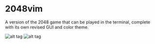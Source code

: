 # 2048vim
A version of the 2048 game that can be played in the terminal, complete with its own revised GUI and color theme.

![alt tag](http://orig12.deviantart.net/c05e/f/2017/102/b/e/screen_shot_2015_01_01_at_8_17_09_am_by_leafelion-db5m81b.png)
![alt tag](http://orig00.deviantart.net/7ea7/f/2017/102/b/e/screen_shot_2015_01_01_at_8_19_21_am_by_leafelion-db5m7wj.png)
